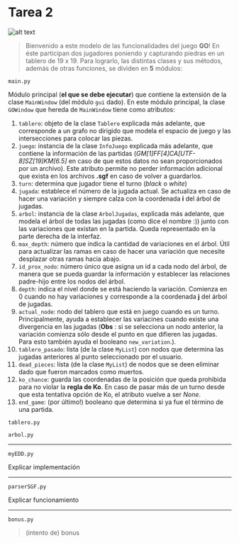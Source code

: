 # Tarea 2
![alt text](http://multitap.cl/wp-content/uploads/2016/01/Gostones.jpg "PROGRAGO")
> Bienvenido a este modelo de las funcionalidades del juego **GO**!
> En éste participan dos jugadores poniendo y capturando piedras en un tablero de 19 x 19.
> Para lograrlo, las distintas clases y sus métodos, además de otras funciones, se dividen en **5** módulos:

```
main.py
```
Módulo principal (**el que se debe ejecutar**) que contiene la extensión de la clase `MainWindow` (del módulo `gui` dado). En este módulo principal, la clase `GOWindow` que hereda de `MainWindow` tiene como atributos:

1. `tablero`: objeto de la clase `Tablero` explicada más adelante, que corresponde a un grafo no dirigido que modela el espacio de juego y las intersecciones para colocar las piezas.
2. `juego`: instancia de la clase `InfoJuego` explicada más adelante, que contiene la información de las partidas (*GM[1]FF[4]CA[UTF-8]SZ[19]KM[6.5]* en caso de que estos datos no sean proporcionados por un archivo). Este atributo permite no perder información adicional que exista en los archivos **.sgf** en caso de volver a guardarlos.
3. `turn`: determina que jugador tiene el turno (*black* o *white*)
4. `jugada`: establece el número de la jugada actual. Se actualiza en caso de hacer una variación y siempre calza con la coordenada **i** del árbol de jugadas.
5. `arbol`: instancia de la clase `ArbolJugadas`, explicada más adelante, que modela el árbol de todas las jugadas (como dice el nombre :)) junto con las variaciones que existan en la partida. Queda representado en la parte derecha de la interfaz.
6. `max_depth`: número que indica la cantidad de variaciones en el árbol. Útil para actualizar las ramas en caso de hacer una variación que necesite desplazar otras ramas hacia abajo.
7. `id_prox_nodo`: número único que asigna un id a cada nodo del árbol, de manera que se pueda guardar la información y establecer las relaciones padre-hijo entre los nodos del árbol.
8. `depth`: indica el nivel donde se está haciendo la variación. Comienza en 0 cuando no hay variaciones y corresponde a la coordenada **j** del árbol de jugadas.
9. `actual_node`: nodo del tablero que está en juego cuando es un turno. Principalmente, ayuda a establecer las variacines cuando existe una divergencia en las jugadas (**Obs** : si se selecciona un nodo anterior, la variación comienza sólo desde el punto en que difieren las jugadas. Para esto también ayuda el booleano `new_variation`.). 
10. `tablero_pasado`: lista (de la clase `MyList`) con nodos que determina las jugadas anteriores al punto seleccionado por el usuario.
11. `dead_pieces`: lista (de la clase `MyList`) de nodos que se deen eliminar dado que fueron marcados como muertos.
12. `ko_chance`: guarda las coordenadas de la posición que queda prohibida para no violar la **regla de Ko**. En caso de pasar más de un turno desde que esta tentativa opción de Ko, el atributo vuelve a ser *None*.
13. `end_game`: (por último!) booleano que determina si ya fue el término de una partida.






```
tablero.py
```

```
arbol.py
```

---
```
myEDD.py
```
Explicar implementación

---
```
parserSGF.py
```
Explicar funcionamiento

---
```
bonus.py
```
> (intento de) bonus
